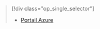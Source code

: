 > [!div class="op_single_selector"]
> * [Portail Azure](../articles/storage/common/storage-e2e-troubleshooting.md)
> 
> 

